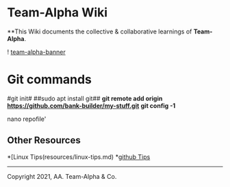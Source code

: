 # Team-Alpha Wiki
**This Wiki documents the collective & collaborative learnings of **Team-Alpha**.

! [team-alpha-banner](wiki/resources/team-banner.jpg)


# Git commands 
#git init#
##sudo apt install git##
 **git remote add origin https://github.com/bank-builder/my-stuff.git**
 **git config -1**
  
 nano repofile'
   
## Other Resources
*[Linux Tips(resources/linux-tips.md)
*[github Tips](resources/git-tips.md)

---
Copyright 2021, AA. Team-Alpha & Co. 

